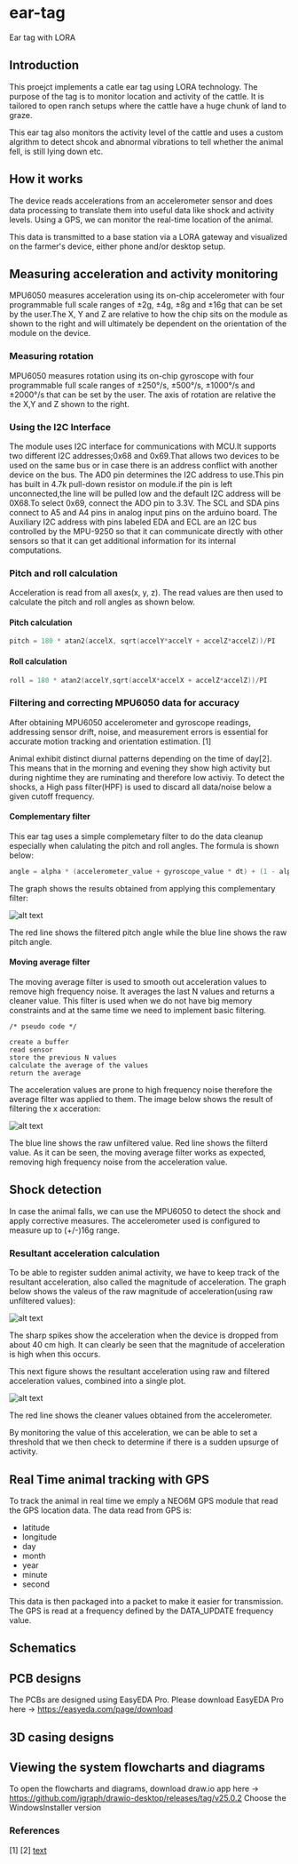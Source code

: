 # ear-tag
Ear tag with LORA

## Introduction 
This proejct implements a catle ear tag using LORA technology. The purpose of the tag is to monitor location and activity of the 
cattle. It is tailored to open ranch setups where the cattle have a huge chunk of land to graze.

This ear tag also monitors the activity level of the cattle and uses a custom algrithm to detect shcok and abnormal vibrations 
to tell whether the animal fell, is still lying down etc.

## How it works
The device reads accelerations from an accelerometer sensor and does data processing to translate them into useful data like shock and activity levels.
Using a GPS, we can monitor the real-time location of the animal. 

This data is transmitted to a base station via a LORA gateway and visualized on the farmer's device, either 
phone and/or desktop setup.

## Measuring acceleration and activity monitoring
MPU6050 measures acceleration using its on-chip accelerometer with four programmable full scale ranges of ±2g, ±4g, ±8g and ±16g that can be set by the user.The X, Y and Z are relative to how the chip sits on the module as shown to the right and will ultimately be dependent on the orientation of the module 
on the device.

### Measuring rotation 
MPU6050 measures rotation using its on-chip gyroscope with four programmable full scale ranges of ±250°/s, ±500°/s, ±1000°/s and ±2000°/s that can be set by the user. The axis of rotation are relative the the X,Y and Z shown to the right.

### Using the I2C Interface
The module uses I2C interface for communications with MCU.It supports two different I2C addresses;0x68 and 0x69.That allows two devices to be used on the same bus or in case there is an address conflict with another device on the bus. The AD0 pin determines the I2C address to use.This pin has built in 4.7k pull-down resistor on module.if the pin is left unconnected,the line will be pulled low and the default I2C address will be 0X68.To select 0x69, connect the ADO pin to 3.3V. The SCL and SDA pins connect to A5 and A4 pins in analog input pins on the arduino board. The Auxiliary I2C address with pins labeled EDA and ECL are an I2C bus controlled by the MPU-9250 so that it can communicate directly with other sensors so that it can get additional information for its internal computations.

### Pitch and roll calculation 
Acceleration is read from all axes(x, y, z). The read values are then used to calculate the pitch and roll angles as shown below.

#### Pitch calculation
```c
pitch = 180 * atan2(accelX, sqrt(accelY*accelY + accelZ*accelZ))/PI 
```

#### Roll calculation 
```c
roll = 180 * atan2(accelY,sqrt(accelX*accelX + accelZ*accelZ))/PI
```

### Filtering and correcting MPU6050 data for accuracy 
After obtaining MPU6050 accelerometer and gyroscope readings, addressing sensor drift, noise, and measurement errors is essential for accurate motion tracking and orientation estimation. [1]

Animal exhibit distinct diurnal patterns depending on the time of day[2]. This means that in the morning and evening they show high activity but during nightime they are ruminating and therefore low activiy.  To detect the shocks, a High pass filter(HPF) is used to discard all data/noise below a given cutoff frequency. 

#### Complementary filter
This ear tag uses a simple complemetary filter to do the data cleanup especially when calulating the pitch and roll angles. 
The formula is shown below: 

```c
angle = alpha * (accelerometer_value + gyroscope_value * dt) + (1 - alpha)* accelerometer_value

```

The graph shows the results obtained from applying this complementary filter:

![alt text](imgs/complementary-filter.jpg)

The red line shows the filtered pitch angle while the blue line shows the raw pitch angle.

#### Moving average filter
The moving average filter is used to smooth out acceleration values to remove high frequency noise. It averages the last N values and returns a cleaner value. This filter is used when we do not have big memory constraints and at the same time we need to implement basic filtering. 

```
/* pseudo code */

create a buffer  
read sensor  
store the previous N values 
calculate the average of the values 
return the average 
```

The acceleration values are prone to high frequency noise therefore the average filter was applied to them. The image below shows the result of filtering the x acceration:

![alt text](imgs/moving-average-filter.jpg)

The blue line shows the raw unfiltered value. Red line shows the filterd value. As it can be seen, the moving average filter works as expected, removing high frequency noise from the acceleration value.

## Shock detection 
In case the animal falls, we can use the MPU6050 to detect the shock and apply corrective measures. The accelerometer used is configured to measure up to (+/-)16g range.

### Resultant acceleration calculation 
To be able to register sudden animal activity, we have to keep track of the resultant acceleration, also called the magnitude of acceleration. The graph below shows the valeus of the raw magnitude of acceleration(using raw unfiltered values):

![alt text](imgs/raw-magnitude-of-acceleration.jpg)

The sharp spikes show the acceleration when the device is dropped from about 40 cm high. It can clearly be seen that the magnitude of acceleration is high when this occurs.  

This next figure shows the resultant acceleration using raw and filtered acceleration values, combined into a single plot.

![alt text](imgs/raw-filtered-acceleration.jpg)

The red line shows the cleaner values obtained from the accelerometer.

By monitoring the value of this acceleration, we can be able to set a threshold that we then check to determine if there is a sudden upsurge of activity.

## Real Time animal tracking with GPS 
To track the animal in real time we emply a NEO6M GPS module that read the GPS location data. The data read from GPS is:  
- latitude
- longitude
- day
- month
- year
- minute 
- second 

This data is then packaged into a packet to make it easier for transmission. 
The GPS is read at a frequency defined by the DATA_UPDATE frequency value.

## Schematics 

## PCB designs
The PCBs are designed using EasyEDA Pro. Please download EasyEDA Pro here -> https://easyeda.com/page/download

## 3D casing designs 

## Viewing the system flowcharts and diagrams
To open the flowcharts and diagrams, download draw.io app here -> https://github.com/jgraph/drawio-desktop/releases/tag/v25.0.2
Choose the WindowsInstaller version


### References
[1] 
[2] [text](https://www.mdpi.com/2076-2615/14/2/301)